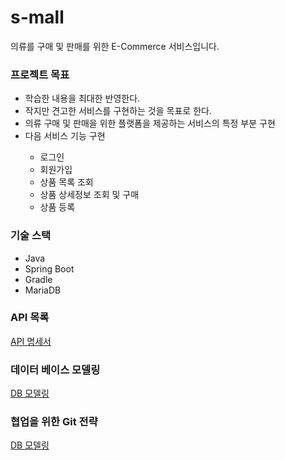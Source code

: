 # s-mall
  
   의류를 구매 및 판매를 위한 E-Commerce 서비스입니다.
<div>
  <h3>프로젝트 목표</h3>
  <ul>
    <li>학습한 내용을 최대한 반영한다.</li>
    <li>작지만 견고한 서비스를 구현하는 것을 목표로 한다.</li>
    <li>의류 구매 및 판매을 위한 플랫폼을 제공하는 서비스의 특정 부분 구현</li>    
    <li>다음 서비스 기능 구현</li>
      <ul>
        <li>로그인</li>
        <li>회원가입</li>
        <li>상품 목록 조회</li>
        <li>상품 상세정보 조회 및 구매</li>
        <li>상품 등록</li>
      </ul>    
  </ul>
</div>

<h3>기술 스택</h3>
 <ul>
  <li>Java</li>
  <li>Spring Boot</li>
  <li>Gradle</li>
  <li>MariaDB</li>
 </ul>

<h3>API 목록</h3>
 <a href="https://github.com/f-lab-edu/s-mall/wiki/API-%EB%AA%85%EC%84%B8%EC%84%9C">API 명세서</a>

<h3>데이터 베이스 모델링</h3>
<a href="https://github.com/f-lab-edu/s-mall/wiki/%08DB-Modeling">DB 모델링</a>

<h3>협업을 위한 Git 전략</h3>
<a href="https://github.com/f-lab-edu/s-mall/wiki/Git-%EC%A0%84%EB%9E%B5">DB 모델링</a>
